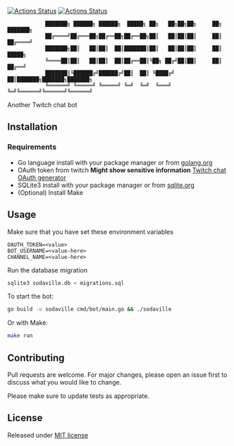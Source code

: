 [![Actions Status](https://github.com/maliur/sodaville/workflows/build/badge.svg)](https://github.com/maliur/sodaville/actions) [![Actions Status](https://github.com/maliur/sodaville/workflows/tests/badge.svg)](https://github.com/maliur/sodaville/actions)
```
            ███████╗ ██████╗ ██████╗  █████╗ ██╗   ██╗██╗██╗     ██╗     ███████╗
            ██╔════╝██╔═══██╗██╔══██╗██╔══██╗██║   ██║██║██║     ██║     ██╔════╝
            ███████╗██║   ██║██║  ██║███████║██║   ██║██║██║     ██║     █████╗  
            ╚════██║██║   ██║██║  ██║██╔══██║╚██╗ ██╔╝██║██║     ██║     ██╔══╝  
            ███████║╚██████╔╝██████╔╝██║  ██║ ╚████╔╝ ██║███████╗███████╗███████╗
            ╚══════╝ ╚═════╝ ╚═════╝ ╚═╝  ╚═╝  ╚═══╝  ╚═╝╚══════╝╚══════╝╚══════╝
```

Another Twitch chat bot

## Installation
### Requirements
- Go language install with your package manager or from [golang.org](https://golang.org/)
- OAuth token from twitch **Might show sensitive information** [Twitch chat OAuth generator](https://twitchapps.com/tmi/)
- SQLite3 install with your package manager or from [sqlite.org](https://sqlite.org/index.html)
- (Optional) Install Make

## Usage
Make sure that you have set these environment variables
```
OAUTH_TOKEN=<value>
BOT_USERNAME=<value-here>
CHANNEL_NAME=<value-here>
```

Run the database migration
```bash
sqlite3 sodaville.db < migrations.sql
```

To start the bot:
```bash
go build -o sodaville cmd/bot/main.go && ./sodaville
```
Or with Make:
```bash
make run
```


## Contributing
Pull requests are welcome. For major changes, please open an issue first to discuss what you would like to change.

Please make sure to update tests as appropriate.

## License
Released under [MIT license](https://raw.githubusercontent.com/maliur/sodaville/master/LICENSE)